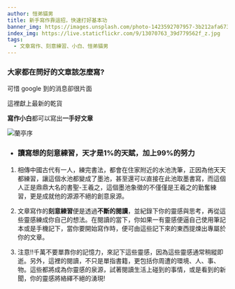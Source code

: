 ```yaml
---
author: 愷弟貓男
title: 新手寫作靠這招，快速打好基本功
banner_img: https://images.unsplash.com/photo-1423592707957-3b212afa6733?ixlib=rb-1.2.1&ixid=MnwxMjA3fDB8MHxwaG90by1wYWdlfHx8fGVufDB8fHx8&auto=format&fit=crop&w=1332&q=80
index_img: https://live.staticflickr.com/9/13070763_39d779562f_z.jpg
tags:
  - 文章寫作、刻意練習、小白、愷弟貓男
---
```

<!--StartFragment-->

### 大家都在問好的文章該怎麼寫?

可惜 google 到的消息卻很片面

這裡獻上最新的乾貨

**寫作小白**都可以寫出**一手好文章**

![蘭亭序](https://live.staticflickr.com/9/13070763_39d779562f_z.jpg "Chinese Text")

<!--EndFragment-->

<!--StartFragment-->

* ### 讀寫想的刻意練習，天才是1%的天賦，加上99%的努力

1. 相傳中國古代有一人，練完書法，都會在住家附近的水池洗筆，正因為他天天都練習，讓這個水池都變成了墨池，甚至還可以直接在此池取墨書寫，而這個人正是鼎鼎大名的書聖-王羲之，這個墨池象徵的不僅僅是王羲之的勤奮練習，更是成就他的源源不絕的創意泉源。


2. 文章寫作的**刻意練習**便是透過**不斷的閱讀**，並紀錄下你的靈感與思考，再從這些靈感練成你自己的想法。在閱讀的當下，你如果一有靈感便逼自己使用筆記本或是手機記下，當你要開始寫作時，便可由這些記下來的東西提煉出專屬於你的文章。


3. 注意!!千萬不要單靠你的記憶力，來記下這些靈感，因為這些靈感通常稍縱即逝。另外，這裡的閱讀，不只是單指書籍，更包括你周遭的環境、人、事、物。這些都將成為你靈感的泉源，試著閱讀生活上碰到的事情，或是看到的新聞，你的靈感將絡繹不絕的湧現!



<!--EndFragment-->